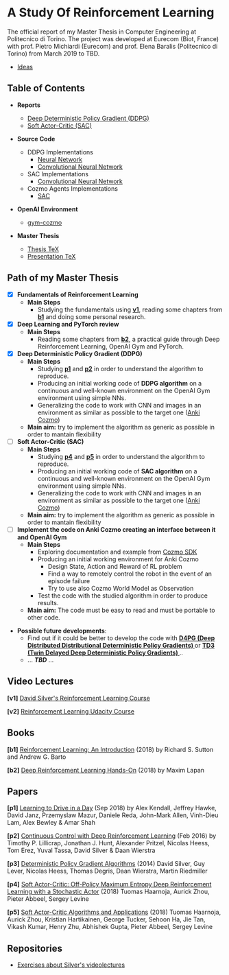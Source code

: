 # A Study Of Reinforcement Learning
The official report of my Master Thesis in Computer Engineering at Politecnico di Torino.
The project was developed at Eurecom (Biot, France) with prof. Pietro Michiardi (Eurecom) and prof. Elena Baralis (Politecnico di Torino) from March 2019 to TBD.

- [Ideas](IDEAS.md)

## Table of Contents
- **Reports**
    - [Deep Deterministic Policy Gradient (DDPG)](report_DDPG)
    - [Soft Actor-Critic (SAC)](report_SAC)
    
- **Source Code**
    - DDPG Implementations
        - [Neural Network](source_code/NN_DDPG_implementation)
        - [Convolutional Neural Network](source_code/CNN_DDPG_implementation)
    - SAC Implementations
        - [Convolutional Neural Network](source_code/SAC_implementation)
    - Cozmo Agents Implementations
        - [SAC](source_code/sac_cozmo)

- **OpenAI Environment**
    - [gym-cozmo](gym-cozmo)
    
- **Master Thesis**
    - [Thesis TeX](master_thesis)
    - [Presentation TeX](presentation)
    
## Path of my Master Thesis
- [x] **Fundamentals of Reinforcement Learning**
    - **Main Steps**
        - Studying the fundamentals using **[v1](#video-lectures)**, reading some chapters from **[b1](#books)** and doing some personal research.
- [x] **Deep Learning and PyTorch review**
    - **Main Steps**
        - Reading some chapters from **[b2](#books)**, a practical guide through Deep Reinforcement Learning, OpenAI Gym and PyTorch.
- [x] **Deep Deterministic Policy Gradient (DDPG)**
    - **Main Steps**
        - Studying **[p1](#papers)** and **[p2](#papers)** in order to understand the algorithm to reproduce.
        - Producing an initial working code of **DDPG algorithm** on a continuous and well-known environment on the OpenAI Gym environment using simple NNs.
        - Generalizing the code to work with CNN and images in an environment as similar as possible to the target one ([Anki Cozmo](https://www.anki.com/en-us/cozmo))
    - **Main aim:** try to implement the algorithm as generic as possible in order to mantain flexibility
- [ ] **Soft Actor-Critic (SAC)**
    - **Main Steps**
        - Studying **[p4](#papers)** and **[p5](#papers)** in order to understand the algorithm to reproduce.
        - Producing an initial working code of **SAC algorithm** on a continuous and well-known environment on the OpenAI Gym environment using simple NNs.
        - Generalizing the code to work with CNN and images in an environment as similar as possible to the target one ([Anki Cozmo](https://www.anki.com/en-us/cozmo))
    - **Main aim:** try to implement the algorithm as generic as possible in order to mantain flexibility
- [ ] **Implement the code on Anki Cozmo creating an interface between it and OpenAI Gym**
    - **Main Steps**
        - Exploring documentation and example from [Cozmo SDK](https://github.com/anki/cozmo-python-sdk)
        - Producing an initial working environment for Anki Cozmo
            - Design State, Action and Reward of RL problem
            - Find a way to remotely control the robot in the event of an episode failure
            - Try to use also Cozmo World Model as Observation 
        - Test the code with the studied algorithm in order to produce results.
    - **Main aim:** The code must be easy to read and must be portable to other code.
     
- **Possible future developments**:
    - Find out if it could be better to develop the code with **[D4PG (Deep Distributed Distributional Deterministic Policy Gradients) ](https://arxiv.org/pdf/1804.08617.pdf)** or **[TD3 (Twin Delayed Deep Deterministic Policy Gradients) ](https://arxiv.org/pdf/1802.09477)**..
    - ... ***TBD*** ...
 
  
## Video Lectures
**[v1]** [David Silver's Reinforcement Learning Course](http://www0.cs.ucl.ac.uk/staff/d.silver/web/Teaching.html)

**[v2]** [Reinforcement Learning Udacity Course](https://classroom.udacity.com/courses/ud600)

## Books
**[b1]** [Reinforcement Learning: An Introduction](http://incompleteideas.net/book/RLbook2018.pdf) (2018) by Richard S. Sutton and Andrew G. Barto

**[b2]** [Deep Reinforcement Learning Hands-On](https://www.packtpub.com/big-data-and-business-intelligence/deep-reinforcement-learning-hands) (2018) by Maxim Lapan

## Papers
**[p1]** [Learning to Drive in a Day](https://arxiv.org/pdf/1807.00412.pdf) (Sep 2018) by Alex Kendall, Jeffrey Hawke, David Janz, Przemyslaw Mazur, Daniele Reda, John-Mark Allen, Vinh-Dieu Lam, Alex Bewley & Amar Shah

**[p2]** [Continuous Control with Deep Reinforcement Learning](https://arxiv.org/pdf/1509.02971.pdf) (Feb 2016) by Timothy P. Lillicrap, Jonathan J. Hunt, Alexander Pritzel, Nicolas Heess, Tom Erez, Yuval Tassa, David Silver & Daan Wierstra

**[p3]** [Deterministic Policy Gradient Algorithms](http://proceedings.mlr.press/v32/silver14.pdf) (2014) David Silver, Guy Lever, Nicolas Heess, Thomas Degris, Daan Wierstra, Martin Riedmiller

**[p4]** [Soft Actor-Critic: Off-Policy Maximum Entropy Deep Reinforcement Learning with a Stochastic Actor](https://arxiv.org/pdf/1801.01290) (2018) Tuomas Haarnoja, Aurick Zhou, Pieter Abbeel, Sergey Levine

**[p5]** [Soft Actor-Critic Algorithms and Applications](http://proceedings.mlr.press/v32/silver14.pdf) (2018) Tuomas Haarnoja, Aurick Zhou, Kristian Hartikainen, George Tucker, Sehoon Ha, Jie Tan, Vikash Kumar, Henry Zhu, Abhishek Gupta, Pieter Abbeel, Sergey Levine





## Repositories
- [Exercises about Silver's videolectures](https://github.com/dennybritz/reinforcement-learning)
